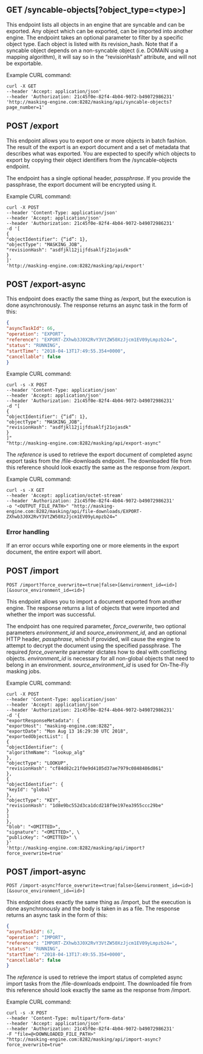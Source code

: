 ## GET /syncable-objects\[?object\_type=\<type\>\]

This endpoint lists all objects in an engine that are syncable and can
be exported. Any object which can be exported, can be imported into
another engine. The endpoint takes an optional parameter to filter by a
specific object type. Each object is listed with its revision\_hash.
Note that if a syncable object depends on a non-syncable object (i.e.
DOMAIN using a mapping algorithm), it will say so in the “revisionHash”
attribute, and will not be exportable.

Example CURL command:

``` ssh
curl -X GET 
--header 'Accept: application/json' 
--header 'Authorization: 21c45f0e-82f4-4b04-9072-b49072986231' 
'http://masking-engine.com:8282/masking/api/syncable-objects?page_number=1'
```

## POST /export

This endpoint allows you to export one or more objects in batch fashion.
The result of the export is an export document and a set of metadata
that describes what was exported. You are expected to specify which
objects to export by copying their object identifiers from the
/syncable-objects endpoint.

The endpoint has a single optional header, *passphrase*. If you provide
the passphrase, the export document will be encrypted using it.

Example CURL command:

``` ssh
curl -X POST 
--header 'Content-Type: application/json' 
--header 'Accept: application/json' 
--header 'Authorization: 21c45f0e-82f4-4b04-9072-b49072986231' 
-d '[
{  
"objectIdentifier": {“id”: 1},  
"objectType": "MASKING_JOB",  
"revisionHash": "asdfjkl12jijfdsaklfj21ojasdk"  
}  
]' 
'http://masking-engine.com:8282/masking/api/export'
```

## POST /export-async

This endpoint does exactly the same thing as /export, but the execution
is done asynchronously. The response returns an async task in the form
of this:

``` json
{  
"asyncTaskId": 66,  
"operation": "EXPORT",  
"reference": "EXPORT-ZXhwb3J0X2RvY3VtZW50XzJjcm1EV09yLmpzb24=",  
"status": "RUNNING",  
"startTime": "2018-04-13T17:49:55.354+0000",  
"cancellable": false  
}
```

Example CURL command:

``` ssh
curl -s -X POST 
--header 'Content-Type: application/json' 
--header 'Accept: application/json' 
--header 'Authorization: 21c45f0e-82f4-4b04-9072-b49072986231' 
-d "[  
{  
"objectIdentifier": {“id”: 1},  
"objectType": "MASKING_JOB",  
"revisionHash": "asdfjkl12jijfdsaklfj21ojasdk"  
}  
]" 
"http://masking-engine.com:8282/masking/api/export-async"
```

The *reference* is used to retrieve the export document of completed
async export tasks from the /file-downloads endpoint. The downloaded
file from this reference should look exactly the same as the response
from /export.

Example CURL command:

``` ssh
curl -s -X GET 
--header 'Accept: application/octet-stream' 
--header 'Authorization: 21c45f0e-82f4-4b04-9072-b49072986231' 
-o "<OUTPUT_FILE_PATH>" "http://masking-engine.com:8282/masking/api/file-downloads/EXPORT-ZXhwb3J0X2RvY3VtZW50XzJjcm1EV09yLmpzb24="
```

### Error handling

If an error occurs while exporting one or more elements in the export
document, the entire export will
abort.

## POST /import

```
POST /import?force_overwrite=<true|false>[&environment_id=<id>][&source_environment_id=<id>]
```

This endpoint allows you to import a document exported from another
engine. The response returns a list of objects that were imported and
whether the import was successful.

The endpoint has one required parameter, *force\_overwrite*, two
optional parameters *environment\_id* and *source\_environment\_id*, and
an optional HTTP header, *passphrase*, which if provided, will cause the
engine to attempt to decrypt the document using the specified
passphrase. The required *force\_overwrite* parameter dictates how to
deal with conflicting objects. *environment\_id* is necessary for all
non-global objects that need to belong in an environment.
*source\_environment\_id* is used for On-The-Fly masking jobs.

Example CURL command:

``` ssh
curl -X POST
--header 'Content-Type: application/json'
--header 'Accept: application/json'
--header 'Authorization: 21c45f0e-82f4-4b04-9072-b49072986231'
-d '{  
"exportResponseMetadata": {  
"exportHost": "masking-engine.com:8282",  
"exportDate": "Mon Aug 13 16:29:30 UTC 2018",  
"exportedObjectList": [  
{  
"objectIdentifier": {  
"algorithmName": "lookup_alg"  
},  
"objectType": "LOOKUP",  
"revisionHash": "cf84d82c21f0e9d4105d37ae7979c0848486d861"  
},  
{  
"objectIdentifier": {  
"keyId": "global"  
},  
"objectType": "KEY",  
"revisionHash": "1d8e9bc552d3ca1dcd218f9e197ea3955ccc29be"  
}  
]  
},
"blob": "<OMITTED>",
"signature": "<OMITTED>", \ 
"publicKey": "<OMITTED>" \  
}'
'http://masking-engine.com:8282/masking/api/import?force_overwrite=true'
```

## POST /import-async

```
POST /import-async?force_overwrite=<true|false>[&environment_id=<id>][&source_environment_id=<id>]
```

This endpoint does exactly the same thing as /import, but the execution
is done asynchronously and the body is taken in as a file. The response
returns an async task in the form of this:

``` json
{  
"asyncTaskId": 67,  
"operation": "IMPORT",  
"reference": "IMPORT-ZXhwb3J0X2RvY3VtZW50XzJjcm1EV09yLmpzb24=",  
"status": "RUNNING",  
"startTime": "2018-04-13T17:49:55.354+0000",  
"cancellable": false  
}
```

The *reference* is used to retrieve the import status of completed async
import tasks from the /file-downloads endpoint. The downloaded file from
this reference should look exactly the same as the response from
/import.

Example CURL command:

``` ssh
curl -s -X POST
--header 'Content-Type: multipart/form-data'
--header 'Accept: application/json'
--header 'Authorization: 21c45f0e-82f4-4b04-9072-b49072986231'
-F "file=@<DOWNLOADED_FILE_PATH>"
"http://masking-engine.com:8282/masking/api/import-async?force_overwrite=true"
```
